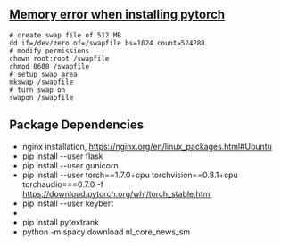 ## [Memory error when installing pytorch](https://discuss.pytorch.org/t/memory-error-when-installing-pytorch/8027/6)

    # create swap file of 512 MB
    dd if=/dev/zero of=/swapfile bs=1024 count=524288
    # modify permissions
    chown root:root /swapfile
    chmod 0600 /swapfile
    # setup swap area
    mkswap /swapfile
    # turn swap on
    swapon /swapfile

## Package Dependencies

- nginx installation, https://nginx.org/en/linux_packages.html#Ubuntu
- pip install --user flask
- pip install --user gunicorn
- pip install --user torch==1.7.0+cpu torchvision==0.8.1+cpu torchaudio===0.7.0 -f https://download.pytorch.org/whl/torch_stable.html
- pip install --user keybert
-
- pip install pytextrank
- python -m spacy download nl_core_news_sm
